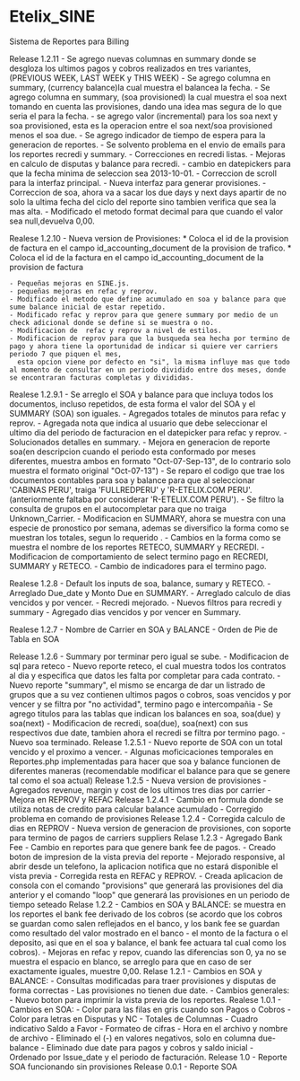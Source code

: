 ﻿Etelix_SINE
============

Sistema de Reportes para Billing

Release 1.2.11
    - Se agrego nuevas columnas en summary donde se desgloza los ultimos pagos y cobros realizados en tres variantes, (PREVIOUS WEEK, LAST WEEK y THIS WEEK)
    - Se agrego columna en summary, (currency balance)la cual muestra el balancea la fecha.
    - Se agrego columna en summary, (soa provisioned) la cual muestra el soa next tomando en cuenta las provisiones, dando una idea mas segura de lo que seria el para la fecha.
    - se agrego valor (incremental) para los soa next y soa provisioned, esta es la operacion entre el soa next/soa provisioned menos el soa due.
    - Se agrego indicador de tiempo de espera para la generacion de reportes.
    - Se solvento problema en el envio de emails para los reportes recredi y summary.
    - Correcciones en recredi listas.
    - Mejoras en calculo de disputas y balance para recredi.
    - cambio en datepickers para que la fecha minima de seleccion sea 2013-10-01.
    - Correccion de scroll para la interfaz principal.
    - Nueva interfaz para generar provisiones.
    - Correccion de soa, ahora va a sacar los due days y next days apartir de no solo la ultima fecha del ciclo del reporte sino tambien verifica que sea la mas alta.
    - Modificado el metodo format decimal para que cuando el valor sea null,devuelva 0,00. 

Realese 1.2.10
    - Nueva version de Provisiones: 
        * Coloca el id de la provision de factura en el campo id_accounting_document de la provision de trafico.
        * Coloca el id de la factura en el campo id_accounting_document de la provision de factura

    - Pequeñas mejoras en SINE.js.
    - pequeñas mejoras en refac y reprov.
    - Modificado el metodo que define acumulado en soa y balance para que sume balance inicial de estar repetido.
    - Modificado refac y reprov para que genere summary por medio de un check adicional donde se define si se muestra o no.
    - Modificacion de  refac y reprov a nivel de estilos.
    - Modificacion de reprov para que la busqueda sea hecha por termino de pago y ahora tiene la oportunidad de indicar si quiere ver carriers periodo 7 que piquen el mes,
      esta opcion viene por defecto en "si", la misma influye mas que todo al momento de consultar en un periodo dividido entre dos meses, donde se encontraran facturas completas y divididas.


Realese 1.2.9.1
    - Se arreglo el SOA y balance para que incluya todos los documentos, incluso repetidos, de esta forma
      el valor del SOA y el SUMMARY (SOA) son iguales.
    - Agregados totales de minutos para refac y reprov.
    - Agregada nota que indica al usuario que debe seleccionar el ultimo dia del periodo de facturacion en el datepicker para refac y reprov.
    - Solucionados detalles en summary.
    - Mejora en generacion de reporte soa(en descripcion cuando el periodo esta conformado por meses diferentes, muestra ambos en formato "Oct-07-Sep-13", de lo contrario solo muestra el formato original "Oct-07-13")
    - Se reparo el codigo que trae los documentos contables para soa y balance para que al seleccionar 'CABINAS PERU', traiga 'FULLREDPERU' y 'R-ETELIX.COM PERU'. (anteriormente faltaba por considerar 'R-ETELIX.COM PERU').
    - Se filtro la consulta de grupos en el autocompletar para que no traiga Unknown_Carrier.
    - Modificacion en SUMMARY, ahora se muestra con una especie de pronostico por semana, ademas se diversifico la forma como se muestran los totales, segun lo requerido .
    - Cambios en la forma como se muestra el nombre de los reportes RETECO, SUMMARY y RECREDI.
    - Modificacion de comportamiento de select termino pago en RECREDI, SUMMARY y RETECO.
    - Cambio de indicadores para el termino pago. 
    
Realese 1.2.8
    - Default los inputs de soa, balance, sumary y RETECO.
    - Arreglado Due_date y Monto Due en SUMMARY.
    - Arreglado calculo de dias vencidos y por vencer.
    - Recredi mejorado.
    - Nuevos filtros para recredi y summary
    - Agregado dias vencidos y por vencer en Summary.


Realese 1.2.7
    - Nombre de Carrier en SOA y BALANCE
    - Orden de Pie de Tabla en SOA

Release 1.2.6
    - Summary por terminar pero igual se sube.
    - Modificacion de sql para reteco
    - Nuevo reporte reteco, el cual muestra todos los contratos al dia y especifica que datos les falta por completar para cada contrato.
    - Nuevo reporte "summary", el mismo se encarga de dar un listrado de grupos que a su vez contienen ultimos pagos o cobros, soas vencidos y por vencer y se filtra por "no actividad", termino pago e intercompañia
    - Se agrego titulos para las tablas que indican los balances en soa, soa(due) y soa(next)
    - Modificacion de recredi, soa(due), soa(next) con sus respectivos due date, tambien ahora el recredi se filtra por termino pago.
    - Nuevo soa terminado.
Release 1.2.5.1
    - Nuevo reporte de SOA con un total vencido y el proximo a vencer.
    - Algunas moficicaciones temporales en Reportes.php implementadas para hacer que soa y balance funcionen de diferentes maneras (recomendable modificar el balance para que se genere tal como el soa actual)
Release 1.2.5
    - Nueva version de provisiones
    - Agregados revenue, margin y cost de los ultimos tres dias por carrier
    - Mejora en REPROV y REFAC
Release 1.2.4.1
    - Cambio en formula donde se utiliza notas de credito para calcular balance acumulado
    - Corregido problema en comando de provisiones
Release 1.2.4
    - Corregida calculo de dias en REPROV
    - Nueva version de generacion de provisiones, con soporte para termino de pagos de carriers suppliers 
Relase 1.2.3
    - Agregado Bank Fee
    - Cambio en reportes para que genere bank fee de pagos.
    - Creado boton de impresion de la vista previa del reporte
    - Mejorado responsive, al abrir desde un telefono, la aplicacion notifica que no estará disponible el vista previa
    - Corregida resta en REFAC y REPROV.
    - Creada aplicacion de consola con el comando "provisions" que generará las provisiones del dia anterior y el comando "loop" que generará las provisiones en un periodo de tiempo seteado
Relase 1.2.2
    - Cambios en SOA y BALANCE:
se muestra en los reportes el bank fee derivado de los cobros
(se acordo que los cobros se guardan como salen reflejados en el banco, y los bank fee se guardan como resultado del valor mostrado en el banco - el monto de la factura o el deposito, asi que en el soa y balance, el bank fee actuara tal cual como los cobros).
    - Mejoras en refac y repov, cuando las diferencias son 0, ya no se muestra el espacio en blanco, se arreglo para que en caso de ser exactamente iguales, muestre 0,00.
Relase 1.2.1
    - Cambios en SOA y BALANCE:
    - Consultas modificadas para traer provisiones y disputas de forma correctas
    - Las provisiones no tienen due date.
    - Cambios generales:
        - Nuevo boton para imprimir la vista previa de los reportes.
Realese 1.0.1
    - Cambios en SOA:
       - Color para las filas en gris cuando son Pagos o Cobros
       - Color para letras en Disputas y NC
       - Totales de Columnas
       - Cuadro indicativo Saldo a Favor
       - Formateo de cifras
       - Hora en el archivo y nombre de archivo
       - Eliminado el (-) en valores negativos, solo en columna due-balance
       - Eliminado due date para pagos y cobros y saldo inicial
       - Ordenado por Issue_date y el periodo de facturación.
Release 1.0
       - Reporte SOA funcionando sin provisiones
Release 0.0.1
       - Reporte SOA





